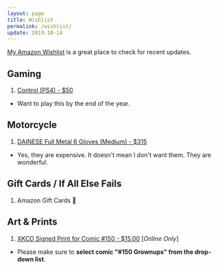 ```yaml
---
layout: page
title: Wishlist
permalink: /wishlist/
update: 2019-10-14
---
```


[My Amazon Wishlist][amazon-wishlist] is a great place to check for recent updates. 

## Gaming

1. [Control (PS4) - $50][control-ps4]
  - Want to play this by the end of the year.

## Motorcycle

1. [DAINESE Full Metal 6 Gloves (Medium) - $315][dainese-gloves]
  - Yes, they are expensive. It doesn't mean I don't want them. They are wonderful.

## Gift Cards / If All Else Fails

1. Amazon Gift Cards :sparkling_heart:

## Art & Prints

1. [XKCD Signed Print for Comic #150 - $15.00][xkcd-print] [_Online Only_]
  - Please make sure to **select comic "#150 Grownups" from the drop-down list**.

[print-order]: http://exocomics.com/store/prints
[comic-481]: http://exocomics.com/481
[xkcd-print]: https://store.xkcd.com/products/signed-prints
[tswift-calendar]: https://www.amazon.com/Monthly-Calendar-Songwriter-Celebrity-Multilingual/dp/1465091335
[amazon-wishlist]: https://www.amazon.com/hz/wishlist/ls/6O11CFXI277L?ref_=wl_share
[dainese-gloves]: https://www.dainese.com/us/en/motorbike/gloves/leather/full-metal-6-gloves-201815895.html?dwvar_201815895_color=BLACK%2FBLACK%2FFLUO-YELLOW&cgid=motorbike-gloves-leather#
[control-ps4]: https://www.amazon.com/Control-PlayStation-4/dp/B07DPJ3LZQ
